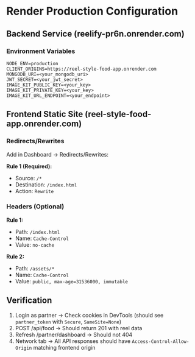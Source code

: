 # Render Production Configuration

## Backend Service (reelify-pr6n.onrender.com)

### Environment Variables
```
NODE_ENV=production
CLIENT_ORIGINS=https://reel-style-food-app.onrender.com
MONGODB_URI=<your_mongodb_uri>
JWT_SECRET=<your_jwt_secret>
IMAGE_KIT_PUBLIC_KEY=<your_key>
IMAGE_KIT_PRIVATE_KEY=<your_key>
IMAGE_KIT_URL_ENDPOINT=<your_endpoint>
```

## Frontend Static Site (reel-style-food-app.onrender.com)

### Redirects/Rewrites
Add in Dashboard → Redirects/Rewrites:

**Rule 1 (Required):**
- Source: `/*`
- Destination: `/index.html`
- Action: `Rewrite`

### Headers (Optional)
**Rule 1:**
- Path: `/index.html`
- Name: `Cache-Control`
- Value: `no-cache`

**Rule 2:**
- Path: `/assets/*`
- Name: `Cache-Control`
- Value: `public, max-age=31536000, immutable`

## Verification

1. Login as partner → Check cookies in DevTools (should see `partner_token` with `Secure`, `SameSite=None`)
2. POST /api/food → Should return 201 with reel data
3. Refresh /partner/dashboard → Should not 404
4. Network tab → All API responses should have `Access-Control-Allow-Origin` matching frontend origin
